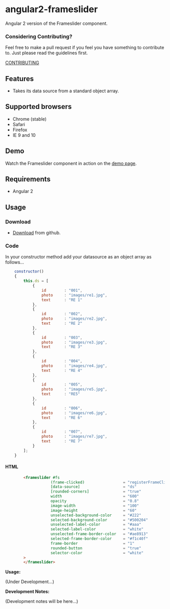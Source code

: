 # angular2-frameslider
Angular 2 version of the Frameslider component.

### Considering Contributing?

Feel free to make a pull request if you feel you have something to contribute to. Just please read the guidelines first.

[CONTRIBUTING](https://github.com/WilldelaVega777/angular-frameslider/blob/master/CONTRIBUTING.md)


## Features

- Takes its data source from a standard object array.

## Supported browsers
- Chrome (stable)
- Safari
- Firefox
- IE 9 and 10


## Demo
Watch the Frameslider component in action on the [demo page](https://wvframeslider.firebaseapp.com/).

## Requirements

- Angular 2

## Usage

### Download

- [Download](https://github.com/WilldelaVega777/angular2-frameslider/archive/master.zip) from github.


### Code

In your constructor method add your datasource as an object array as follows...

```js
    constructor() 
    {
        this.ds = [
            {
                id        : "001",
                photo     : "images/re1.jpg",
                text      : "RE 1"
            },
            {
                id        : "002",
                photo     : "images/re2.jpg",
                text      : "RE 2"
            },
            {
                id        : "003",
                photo     : "images/re3.jpg",
                text      : "RE 3"
            },
            {
                id        : "004",
                photo     : "images/re4.jpg",
                text      : "RE 4"
            },
            {
                id        : "005",
                photo     : "images/re5.jpg",
                text      : "RE5"
            },
            {
                id        : "006",
                photo     : "images/re6.jpg",
                text      : "RE 6"
            },
            {
                id        : "007",
                photo     : "images/re7.jpg",
                text      : "RE 7"
            }
        ];
    }
```


#### HTML 
```html
        <frameslider #fs
                    (frame-clicked)                 = "registerFrameClick($event)"
                    [data-source]                   = "ds"
                    [rounded-corners]               = "true"
                    width                           = "600"
                    opacity                         = "0.8"
                    image-width                     = "100"
                    image-height                    = "60"
                    unselected-background-color     = "#222"
                    selected-background-color       = "#500204"
                    unselected-label-color          = "#aaa"
                    selected-label-color            = "white"
                    unselected-frame-border-color   = "#ae8913"
                    selected-frame-border-color     = "#f1c40f"
                    frame-border                    = "1"
                    rounded-button                  = "true"
                    selector-color                  = "white"
        >
        </frameslider>
```

**Usage:**

(Under Development...)


**Development Notes:**

(Development notes will be here...)